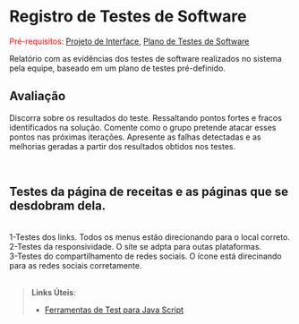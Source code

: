 # Registro de Testes de Software

<span style="color:red">Pré-requisitos: <a href="3-Projeto de Interface.md"> Projeto de Interface</a></span>, <a href="8-Plano de Testes de Software.md"> Plano de Testes de Software</a>

Relatório com as evidências dos testes de software realizados no sistema pela equipe, baseado em um plano de testes pré-definido.

## Avaliação

Discorra sobre os resultados do teste. Ressaltando pontos fortes e fracos identificados na solução. Comente como o grupo pretende atacar esses pontos nas próximas iterações. Apresente as falhas detectadas e as melhorias geradas a partir dos resultados obtidos nos testes.


<br>
<h2>Testes da página de receitas e as páginas que se desdobram dela. </h2>
<br> 1-Testes dos links. Todos os menus estão direcionando para o local correto. 
<br>
 2-Testes da responsividade.
O site se adpta para outas plataformas.
<br> 3-Testes do compartilhamento de redes sociais.
O ícone está direcinando para as redes sociais corretamente. 
</br>
</br>



> **Links Úteis**:
> - [Ferramentas de Test para Java Script](https://geekflare.com/javascript-unit-testing/)